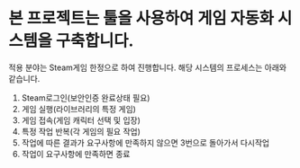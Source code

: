 # 본 프로젝트는 툴을 사용하여 게임 자동화 시스템을 구축합니다.

적용 분야는 Steam게임 한정으로 하여 진행합니다.
해당 시스템의 프로세스는 아래와 같습니다.

1. Steam로그인(보안인증 완료상태 필요)
2. 게임 실행(라이브러리의 특정 게임)
3. 게임 접속(게임 캐릭터 선택 및 입장)
4. 특정 작업 반복(각 게임의 필요 작업)
5. 작업에 따른 결과가 요구사항에 만족하지 않으면 3번으로 돌아가서 다시작업
6. 작업이 요구사항에 만족하면 종료

